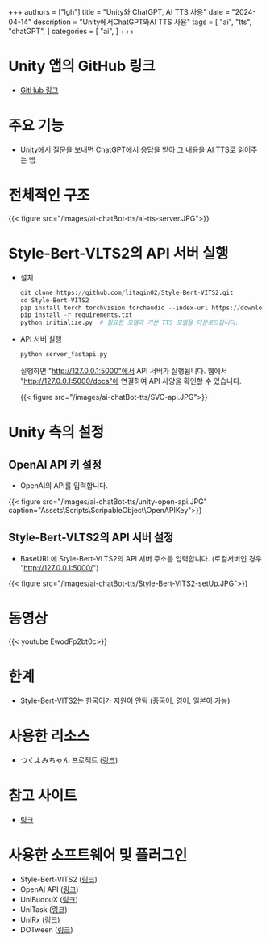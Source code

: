 +++
authors = ["lgh"]
title = "Unity와 ChatGPT, AI TTS 사용"
date = "2024-04-14"
description = "Unity에서ChatGPT와AI TTS 사용"
tags = [
    "ai",
    "tts",
    "chatGPT",
]
categories = [
    "ai",
]
+++

# Unity 앱의 GitHub 링크

* [GitHub 링크](https://github.com/RiceUmai/ai-chat-void-bot)

# 주요 기능

* Unity에서 질문을 보내면 ChatGPT에서 응답을 받아 그 내용을 AI TTS로 읽어주는 앱.

# 전체적인 구조 

{{< figure src="/images/ai-chatBot-tts/ai-tts-server.JPG">}}

# Style-Bert-VLTS2의 API 서버 실행

* 설치

  ```py
  git clone https://github.com/litagin02/Style-Bert-VITS2.git
  cd Style-Bert-VITS2
  pip install torch torchvision torchaudio --index-url https://download.pytorch.org/whl/cu118
  pip install -r requirements.txt
  python initialize.py  # 필요한 모델과 기본 TTS 모델을 다운로드합니다.
  ```

* API 서버 실행

  ```py
  python server_fastapi.py
  ```

  실행하면 "http://127.0.0.1:5000"에서 API 서버가 실행됩니다. 웹에서 "http://127.0.0.1:5000/docs"에 연결하여 API 사양을 확인할 수 있습니다.

  {{< figure src="/images/ai-chatBot-tts/SVC-api.JPG">}}

# Unity 측의 설정

## OpenAI API 키 설정

* OpenAI의 API를 입력합니다.

{{< figure src="/images/ai-chatBot-tts/unity-open-api.JPG" caption="Assets\Scripts\ScripableObject\OpenAPIKey">}}

## Style-Bert-VLTS2의 API 서버 설정
* BaseURL에 Style-Bert-VLTS2의 API 서버 주소를 입력합니다. (로컬서버인 경우 "http://127.0.0.1:5000/")

{{< figure src="/images/ai-chatBot-tts/Style-Bert-VITS2-setUp.JPG">}}

# 동영상

{{< youtube EwodFp2bt0c>}}

# 한계
* Style-Bert-VITS2는 한국어가 지원이 안됨 (중국어, 영어, 일본어 가능)

# 사용한 리소스

* つくよみちゃん 프로젝트 ([링크](https://tyc.rei-yumesaki.net/about/project/))

# 참고 사이트

* [링크](https://note.com/eurekachan/n/nad3a3ded1c76)

# 사용한 소프트웨어 및 플러그인

* Style-Bert-VITS2 ([링크](https://github.com/litagin02/Style-Bert-VITS2))
* OpenAI API ([링크](https://openai.com/blog/openai-api))
* UniBudouX ([링크](https://github.com/Accky/UniBudouX))
* UniTask ([링크](https://github.com/Cysharp/UniTask))
* UniRx ([링크](https://github.com/neuecc/UniRx))
* DOTween ([링크](https://dotween.demigiant.com/))
```